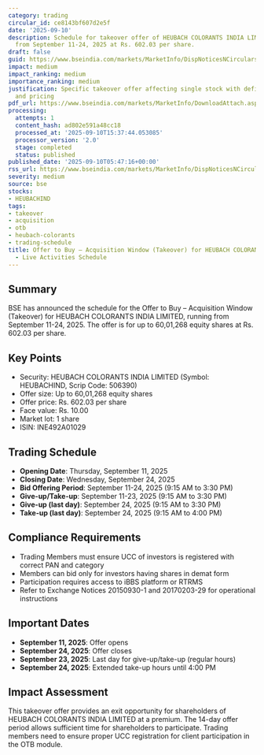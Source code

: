 ```yaml
---
category: trading
circular_id: ce8143bf607d2e5f
date: '2025-09-10'
description: Schedule for takeover offer of HEUBACH COLORANTS INDIA LIMITED shares
  from September 11-24, 2025 at Rs. 602.03 per share.
draft: false
guid: https://www.bseindia.com/markets/MarketInfo/DispNoticesNCirculars.aspx?Noticeid={57B5D8ED-7001-4076-A0C2-8E5CBD086DA5}&noticeno=20250910-3&dt=09/10/2025&icount=3&totcount=55&flag=0
impact: medium
impact_ranking: medium
importance_ranking: medium
justification: Specific takeover offer affecting single stock with defined timeline
  and pricing
pdf_url: https://www.bseindia.com/markets/MarketInfo/DownloadAttach.aspx?id=20250910-3&attachedId=
processing:
  attempts: 1
  content_hash: ad802e591a48cc18
  processed_at: '2025-09-10T15:37:44.053085'
  processor_version: '2.0'
  stage: completed
  status: published
published_date: '2025-09-10T05:47:16+00:00'
rss_url: https://www.bseindia.com/markets/MarketInfo/DispNoticesNCirculars.aspx?Noticeid={57B5D8ED-7001-4076-A0C2-8E5CBD086DA5}&noticeno=20250910-3&dt=09/10/2025&icount=3&totcount=55&flag=0
severity: medium
source: bse
stocks:
- HEUBACHIND
tags:
- takeover
- acquisition
- otb
- heubach-colorants
- trading-schedule
title: Offer to Buy – Acquisition Window (Takeover) for HEUBACH COLORANTS INDIA LIMITED
  - Live Activities Schedule
---
```


## Summary

BSE has announced the schedule for the Offer to Buy – Acquisition Window (Takeover) for HEUBACH COLORANTS INDIA LIMITED, running from September 11-24, 2025. The offer is for up to 60,01,268 equity shares at Rs. 602.03 per share.

## Key Points

- Security: HEUBACH COLORANTS INDIA LIMITED (Symbol: HEUBACHIND, Scrip Code: 506390)
- Offer size: Up to 60,01,268 equity shares
- Offer price: Rs. 602.03 per share
- Face value: Rs. 10.00
- Market lot: 1 share
- ISIN: INE492A01029

## Trading Schedule

- **Opening Date**: Thursday, September 11, 2025
- **Closing Date**: Wednesday, September 24, 2025
- **Bid Offering Period**: September 11-24, 2025 (9:15 AM to 3:30 PM)
- **Give-up/Take-up**: September 11-23, 2025 (9:15 AM to 3:30 PM)
- **Give-up (last day)**: September 24, 2025 (9:15 AM to 3:30 PM)
- **Take-up (last day)**: September 24, 2025 (9:15 AM to 4:00 PM)

## Compliance Requirements

- Trading Members must ensure UCC of investors is registered with correct PAN and category
- Members can bid only for investors having shares in demat form
- Participation requires access to iBBS platform or RTRMS
- Refer to Exchange Notices 20150930-1 and 20170203-29 for operational instructions

## Important Dates

- **September 11, 2025**: Offer opens
- **September 24, 2025**: Offer closes
- **September 23, 2025**: Last day for give-up/take-up (regular hours)
- **September 24, 2025**: Extended take-up hours until 4:00 PM

## Impact Assessment

This takeover offer provides an exit opportunity for shareholders of HEUBACH COLORANTS INDIA LIMITED at a premium. The 14-day offer period allows sufficient time for shareholders to participate. Trading members need to ensure proper UCC registration for client participation in the OTB module.